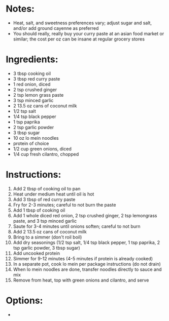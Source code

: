 # Notes: 
- Heat, salt, and sweetness preferences vary; adjust sugar and salt, and/or add ground cayenne as preferred
- You should really, really buy your curry paste at an asian food market or similar; the cost per oz can be insane at regular grocery stores

# Ingredients:
- 3 tbsp cooking oil
- 3 tbsp red curry paste
- 1 red onion, diced
- 2 tsp crushed ginger
- 2 tsp lemon grass paste
- 3 tsp minced garlic
- 2 13.5 oz cans of coconut milk
- 1/2 tsp salt
- 1/4 tsp black pepper
- 1 tsp paprika
- 2 tsp garlic powder
- 3 tbsp sugar
- 10 oz lo mein noodles
- protein of choice
- 1/2 cup green onions, diced
- 1/4 cup fresh cilantro, chopped

# Instructions:
1. Add 2 tbsp of cooking oil to pan
2. Heat under medium heat until oil is hot
3. Add 3 tbsp of red curry paste
4. Fry for 2-3 minutes; careful to not burn the paste
5. Add 1 tbsp of cooking oil
6. Add 1 whole diced red onion, 2 tsp crushed ginger, 2 tsp lemongrass paste, and 3 tsp minced garlic
7. Saute for 3-4 minutes until onions soften; careful to not burn
8. Add 2 13.5 oz cans of coconut milk
9. Bring to a simmer (don't roil boil)
10. Add dry seasonings (1/2 tsp salt, 1/4 tsp black pepper, 1 tsp paprika, 2 tsp garlic powder, 3 tbsp sugar)
11. Add uncooked protein
12. Simmer for 9-12 minutes (4-5 minutes if protein is already cooked)
13. In a separate pot, cook lo mein per package instructions (do not drain)
14. When lo mein noodles are done, transfer noodles directly to sauce and mix
15. Remove from heat, top with green onions and cilantro, and serve

# Options:
- 
